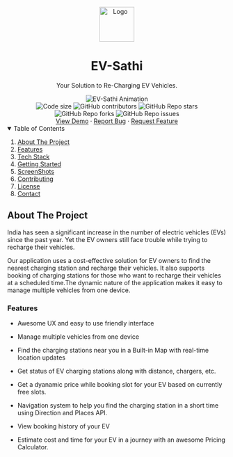 <br />
<div align="center">
  <a href="https://github.com/Zeo-shark/EV-Sathi">
    <img src="image/electric.png" alt="Logo" width="80" height="80">
  </a>
  <h1 align="center"><b>EV-Sathi</b></h1>

  <p align="center">
    Your Solution to Re-Charging EV Vehicles.
    <br />
  </p>
<img alt="EV-Sathi Animation" src="https://user-images.githubusercontent.com/42498830/162531758-23076c0b-33ac-4e56-99f3-7a8960332537.gif">
  <br />
<img src="https://img.shields.io/github/languages/code-size/Zeo-Shark/EV-Sathi?style=flat-square" alt="Code size" />
<img alt="GitHub contributors" src="https://img.shields.io/github/contributors/Zeo-Shark/EV-Sathi?style=flat-square">
<img alt="GitHub Repo stars" src="https://img.shields.io/github/stars/Zeo-Shark/EV-Sathi?style=flat-square">
<img alt="GitHub Repo forks" src="https://img.shields.io/github/forks/Zeo-Shark/EV-Sathi?style=flat-square">
<img alt="GitHub Repo issues" src="https://img.shields.io/github/issues/Zeo-Shark/EV-Sathi?style=flat-square">

<br />
<a href="https://youtu.be/qD1OsIGTaZE">View Demo</a>
·
<a href="https://github.com/Zeo-shark/EV-Sathi/issues">Report Bug</a>
·
<a href="https://github.com/Zeo-shark/EV-Sathi/issues">Request Feature</a>
</div>

<!-- TABLE OF CONTENTS -->
<details open="open">
  <summary>Table of Contents</summary>
  <ol>
    <li>
      <a href="#about-the-project">About The Project</a>
    </li>
    <li>
      <a href="#features">Features</a>
    </li>
    <li>
      <a href="#tech-stack">Tech Stack</a>
    </li>
    <li>
      <a href="#getting-started">Getting Started</a>
    </li>
    <li><a href="#screenshots">ScreenShots</a></li>
    <li><a href="#contributing">Contributing</a></li>
    <li><a href="#license">License</a></li>
    <li><a href="#contact">Contact</a></li>
  </ol>
</details>

## About The Project

India has seen a significant increase in the number of electric vehicles (EVs) since the past year. Yet the EV owners still face trouble while trying to recharge their vehicles.

Our application uses a cost-effective solution for EV owners to find the nearest charging station and recharge their vehicles. It also supports booking of charging stations for those who want to recharge their vehicles at a scheduled time.The dynamic nature of the application makes it easy to manage multiple vehicles from one device.


### Features

- Awesome UX and easy to use friendly interface

- Manage multiple vehicles from one device

- Find the charging stations near you in a Built-in Map with real-time location updates

- Get status of EV charging stations along with distance, chargers, etc.

- Get a dyanamic price while booking slot for your EV based on currently free slots.

- Navigation system to help you find the charging station in a short time using Direction and Places API.

- View booking history of your EV

- Estimate cost and time for your EV in a journey with an awesome Pricing Calculator.